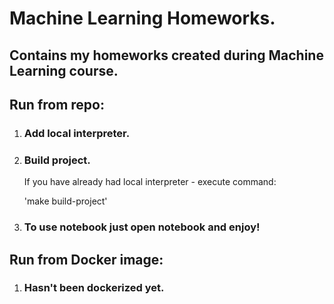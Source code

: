 # Machine Learning Homeworks.

## Contains my homeworks created during Machine Learning course.

## Run from repo:

1. ### Add local interpreter.
2. ### Build project.

    If you have already had local interpreter - execute command:


      'make build-project'

3. ### To use notebook just open notebook and enjoy!

## Run from Docker image:

1. ### Hasn't been dockerized yet.